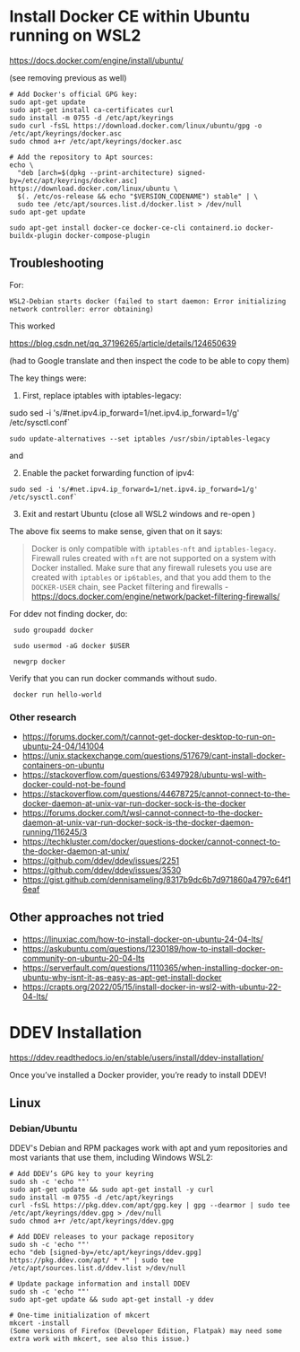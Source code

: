 
# Install Docker CE within Ubuntu running on WSL2

https://docs.docker.com/engine/install/ubuntu/

(see removing previous as well)

```
# Add Docker's official GPG key:
sudo apt-get update
sudo apt-get install ca-certificates curl
sudo install -m 0755 -d /etc/apt/keyrings
sudo curl -fsSL https://download.docker.com/linux/ubuntu/gpg -o /etc/apt/keyrings/docker.asc
sudo chmod a+r /etc/apt/keyrings/docker.asc

# Add the repository to Apt sources:
echo \
  "deb [arch=$(dpkg --print-architecture) signed-by=/etc/apt/keyrings/docker.asc] https://download.docker.com/linux/ubuntu \
  $(. /etc/os-release && echo "$VERSION_CODENAME") stable" | \
  sudo tee /etc/apt/sources.list.d/docker.list > /dev/null
sudo apt-get update
```

```
sudo apt-get install docker-ce docker-ce-cli containerd.io docker-buildx-plugin docker-compose-plugin
```



## Troubleshooting

For:

```
WSL2-Debian starts docker (failed to start daemon: Error initializing network controller: error obtaining)
```

This worked

https://blog.csdn.net/qq_37196265/article/details/124650639

(had to Google translate and then inspect the code to be able to copy them)

The key things were:

1. First, replace iptables with iptables-legacy:

sudo sed -i 's/#net.ipv4.ip_forward=1/net.ipv4.ip_forward=1/g' /etc/sysctl.conf`

```
sudo update-alternatives --set iptables /usr/sbin/iptables-legacy
```

and

2. Enable the packet forwarding function of ipv4:

```
sudo sed -i 's/#net.ipv4.ip_forward=1/net.ipv4.ip_forward=1/g' /etc/sysctl.conf`

```

3. Exit and restart Ubuntu 
(close all WSL2 windows and re-open )

The above fix seems to make sense, given that on
it says:

> Docker is only compatible with `iptables-nft` and `iptables-legacy`. Firewall rules 
> created with `nft` are not supported on a system with Docker installed. Make sure
> that any firewall rulesets you use are created with `iptables` or `ip6tables`, and
> that you add them to the `DOCKER-USER` chain, see Packet filtering and firewalls -
> https://docs.docker.com/engine/network/packet-filtering-firewalls/


For ddev not finding docker, do:

```
 sudo groupadd docker
```

```
 sudo usermod -aG docker $USER
```

```
 newgrp docker
```

Verify that you can run docker commands without sudo.

```
 docker run hello-world
```

### Other research

- https://forums.docker.com/t/cannot-get-docker-desktop-to-run-on-ubuntu-24-04/141004
- https://unix.stackexchange.com/questions/517679/cant-install-docker-containers-on-ubuntu
- https://stackoverflow.com/questions/63497928/ubuntu-wsl-with-docker-could-not-be-found
- https://stackoverflow.com/questions/44678725/cannot-connect-to-the-docker-daemon-at-unix-var-run-docker-sock-is-the-docker
- https://forums.docker.com/t/wsl-cannot-connect-to-the-docker-daemon-at-unix-var-run-docker-sock-is-the-docker-daemon-running/116245/3
- https://techkluster.com/docker/questions-docker/cannot-connect-to-the-docker-daemon-at-unix/
- https://github.com/ddev/ddev/issues/2251
- https://github.com/ddev/ddev/issues/3530
- https://gist.github.com/dennisameling/8317b9dc6b7d971860a4797c64f16eaf




## Other approaches not tried

- https://linuxiac.com/how-to-install-docker-on-ubuntu-24-04-lts/
- https://askubuntu.com/questions/1230189/how-to-install-docker-community-on-ubuntu-20-04-lts
- https://serverfault.com/questions/1110365/when-installing-docker-on-ubuntu-why-isnt-it-as-easy-as-apt-get-install-docker
- https://crapts.org/2022/05/15/install-docker-in-wsl2-with-ubuntu-22-04-lts/


# DDEV Installation

https://ddev.readthedocs.io/en/stable/users/install/ddev-installation/

Once you’ve installed a Docker provider, you’re ready to install DDEV!

## Linux
### Debian/Ubuntu

DDEV's Debian and RPM packages work with apt and yum repositories and most variants that use them, including Windows WSL2:

```
# Add DDEV’s GPG key to your keyring
sudo sh -c 'echo ""'
sudo apt-get update && sudo apt-get install -y curl
sudo install -m 0755 -d /etc/apt/keyrings
curl -fsSL https://pkg.ddev.com/apt/gpg.key | gpg --dearmor | sudo tee /etc/apt/keyrings/ddev.gpg > /dev/null
sudo chmod a+r /etc/apt/keyrings/ddev.gpg

# Add DDEV releases to your package repository
sudo sh -c 'echo ""'
echo "deb [signed-by=/etc/apt/keyrings/ddev.gpg] https://pkg.ddev.com/apt/ * *" | sudo tee /etc/apt/sources.list.d/ddev.list >/dev/null

# Update package information and install DDEV
sudo sh -c 'echo ""'
sudo apt-get update && sudo apt-get install -y ddev

# One-time initialization of mkcert
mkcert -install
(Some versions of Firefox (Developer Edition, Flatpak) may need some extra work with mkcert, see also this issue.)
```